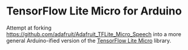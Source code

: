 # TensorFlow Lite Micro for Arduino

Attempt at forking https://github.com/adafruit/Adafruit_TFLite_Micro_Speech into a more general Arduino-ified version of the [TensorFlow Lite Micro](https://www.tensorflow.org/lite/microcontrollers/overview) library.


